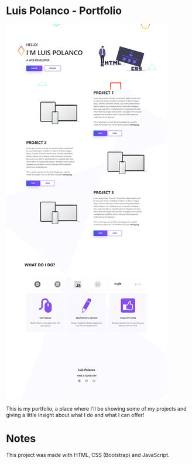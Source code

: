 # Luis Polanco - Portfolio

![Design preview for my portfolio](./design/portfolio-preview.png)

This is my portfolio, a place where I'll be showing some of my projects and giving a little insight about what I do and what I can offer!

# Notes

This project was made with HTML, CSS (Bootstrap) and JavaScript.